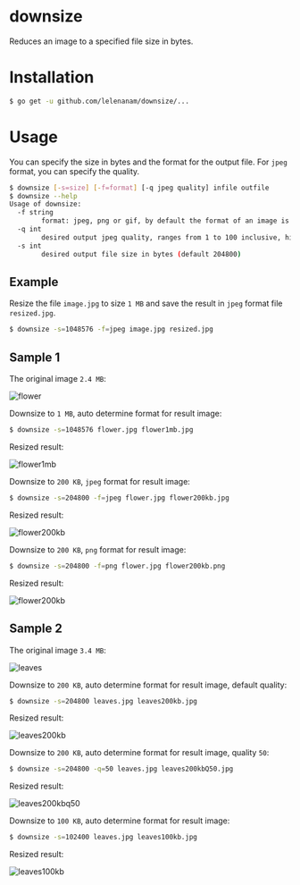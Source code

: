 # downsize

Reduces an image to a specified file size in bytes.

# Installation

```bash
$ go get -u github.com/lelenanam/downsize/...
```

# Usage

You can specify the size in bytes and the format for the output file. For `jpeg` format, you can specify the quality.

```sh
$ downsize [-s=size] [-f=format] [-q jpeg quality] infile outfile
$ downsize --help
Usage of downsize:
  -f string
    	format: jpeg, png or gif, by default the format of an image is determined during decoding
  -q int
    	desired output jpeg quality, ranges from 1 to 100 inclusive, higher is better (default 80)
  -s int
    	desired output file size in bytes (default 204800)
```


## Example

Resize the file `image.jpg` to size `1 MB` and save the result in `jpeg` format file `resized.jpg`.

```sh
$ downsize -s=1048576 -f=jpeg image.jpg resized.jpg
```

## Sample 1

The original image `2.4 MB`:

![flower](https://cloud.githubusercontent.com/assets/4003503/24270582/f352a102-0fd2-11e7-852e-7ea77c4eae82.jpg)

Downsize to `1 MB`, auto determine format for result image:

```sh
$ downsize -s=1048576 flower.jpg flower1mb.jpg
```

Resized result:

![flower1mb](https://cloud.githubusercontent.com/assets/4003503/24625151/f6576e30-1862-11e7-89cd-aa6ebbc21e3f.jpg)

Downsize to `200 KB`, `jpeg` format for result image:

```sh
$ downsize -s=204800 -f=jpeg flower.jpg flower200kb.jpg
```

Resized result:

![flower200kb](https://cloud.githubusercontent.com/assets/4003503/24625184/120b66fe-1863-11e7-9cab-42af6bb2aa71.jpg)

Downsize to `200 KB`, `png` format for result image:

```sh
$ downsize -s=204800 -f=png flower.jpg flower200kb.png
```

Resized result:

![flower200kb](https://cloud.githubusercontent.com/assets/4003503/24625215/26a34bfe-1863-11e7-9d5f-3258a8aa71ce.png)


## Sample 2

The original image `3.4 MB`:

![leaves](https://cloud.githubusercontent.com/assets/4003503/24270590/ffc8b070-0fd2-11e7-949f-3f76364ac252.jpg)

Downsize to `200 KB`, auto determine format for result image, default quality:

```sh
$ downsize -s=204800 leaves.jpg leaves200kb.jpg
```

Resized result:

![leaves200kb](https://cloud.githubusercontent.com/assets/4003503/24625297/690b42d0-1863-11e7-86f3-bb90358b009d.jpg)

Downsize to `200 KB`, auto determine format for result image, quality `50`:

```sh
$ downsize -s=204800 -q=50 leaves.jpg leaves200kbQ50.jpg
```

Resized result:

![leaves200kbq50](https://cloud.githubusercontent.com/assets/4003503/24625339/8c90db3e-1863-11e7-9a9d-227980e19464.jpg)

Downsize to `100 KB`, auto determine format for result image:

```sh
$ downsize -s=102400 leaves.jpg leaves100kb.jpg
```

Resized result:

![leaves100kb](https://cloud.githubusercontent.com/assets/4003503/24625357/9f83193c-1863-11e7-99c7-2cc912f5b723.jpg)